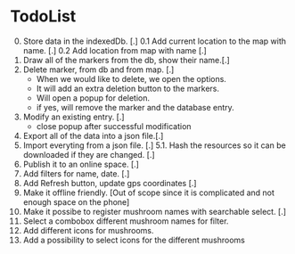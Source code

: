 # TodoList

0. Store data in the indexedDb. [.]
0.1 Add current location to the map with name. [.]
0.2 Add location from map with name [.]
1. Draw all of the markers from the db, show their name.[.]
2. Delete marker, from db and from map. [.]
    - When we would like to delete, we open the options.
    - It will add an extra deletion button to the markers.
    - Will open a popup for deletion.
    - if yes, will remove the marker and the database entry.
3. Modify an existing entry. [.]
    - close popup after successful modification
4. Export all of the data into a json file.[.]
5. Import everyting from a json file. [.]
5.1. Hash the resources so it can be downloaded if   they are changed. [.]
6. Publish it to an online space. [.]
7. Add filters for name, date. [.]
8. Add Refresh button, update gps coordinates [.]
9. Make it offline friendly. [Out of scope since it is complicated and not enough space on the phone]
10. Make it possibe to register mushroom names with searchable select. [.]
11. Select a combobox different mushroom names for filter.
12. Add different icons for mushrooms.
13. Add a possibility to select icons for the different mushrooms
